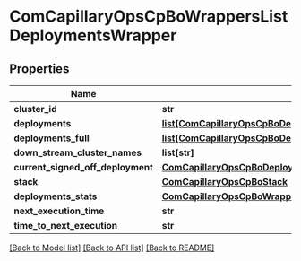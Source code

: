 # ComCapillaryOpsCpBoWrappersListDeploymentsWrapper

## Properties
Name | Type | Description | Notes
------------ | ------------- | ------------- | -------------
**cluster_id** | **str** |  | [optional] 
**deployments** | [**list[ComCapillaryOpsCpBoDeploymentLog]**](ComCapillaryOpsCpBoDeploymentLog.md) |  | [optional] 
**deployments_full** | [**list[ComCapillaryOpsCpBoDeploymentLog]**](ComCapillaryOpsCpBoDeploymentLog.md) |  | [optional] 
**down_stream_cluster_names** | **list[str]** |  | [optional] 
**current_signed_off_deployment** | [**ComCapillaryOpsCpBoDeploymentLog**](ComCapillaryOpsCpBoDeploymentLog.md) |  | [optional] 
**stack** | [**ComCapillaryOpsCpBoStack**](ComCapillaryOpsCpBoStack.md) |  | [optional] 
**deployments_stats** | [**ComCapillaryOpsCpBoWrappersListDeploymentsWrapperDeploymentsStats**](ComCapillaryOpsCpBoWrappersListDeploymentsWrapperDeploymentsStats.md) |  | [optional] 
**next_execution_time** | **str** |  | [optional] 
**time_to_next_execution** | **str** |  | [optional] 

[[Back to Model list]](../README.md#documentation-for-models) [[Back to API list]](../README.md#documentation-for-api-endpoints) [[Back to README]](../README.md)


